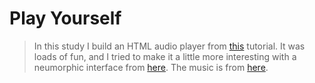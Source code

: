 # Play Yourself

> In this study I build an HTML audio player from [this](https://www.youtube.com/watch?v=xjESJSAfBXE) tutorial. It was loads of fun, and I tried to make it a little more interesting with a neumorphic interface from [here](https://www.youtube.com/watch?v=YbpQDnsJ-qk). The music is from [here](https://www.youtube.com/watch?v=O8K2QRwKq54).


